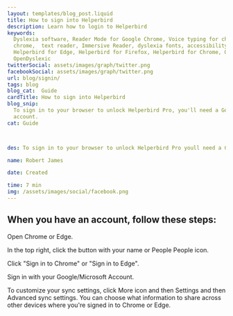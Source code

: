 ```yaml
---
layout: templates/blog_post.liquid
title: How to sign into Helperbird
description: Learn how to login to Helperbird
keywords:
  Dyslexia software, Reader Mode for Google Chrome, Voice typing for chrome, Text to speech for
  chrome,  text reader, Immersive Reader, dyslexia fonts, accessibility software, dyslexia software,
  Helperbird for Edge, Helperbird for Firefox, Helperbird for Chrome, Opendyslexic for Chrome,
  OpenDyslexic
twitterSocial: assets/images/graph/twitter.png
facebookSocial: assets/images/graph/twitter.png
url: blog/signin/
tags: blog
blog_cat:  Guide
cardTitle: How to sign into Helperbird
blog_snip:
  To sign in to your browser to unlock Helperbird Pro, you'll need a Google Account or an Microsoft
  account.
cat: Guide



des: To sign in to your browser to unlock Helperbird Pro youll need a Google Account or an Microsoft account. When you have an account follow these steps.

name: Robert James

date: Created

time: 7 min
img: /assets/images/social/facebook.png
---
```


  

## When you have an account, follow these steps:

  

Open Chrome or Edge.

In the top right, click the button with your name or People People icon.

Click "Sign in to Chrome" or "Sign in to Edge".

Sign in with your Google/Microsoft Account.

To customize your sync settings, click More icon and then Settings and then Advanced sync settings. You can choose what information to share across other devices where you're signed in to Chrome or Edge.